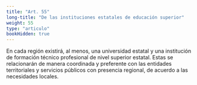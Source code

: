 ```yaml
---
title: "Art. 55"
long-title: "De las instituciones estatales de educación superior"
weight: 55
type: "articulo"
bookHidden: true
---
```

En cada región existirá, al menos, una universidad estatal y una institución de formación técnico profesional de nivel superior estatal. Estas se relacionarán de manera coordinada y preferente con las entidades territoriales y servicios públicos con presencia regional, de acuerdo a las necesidades locales.
